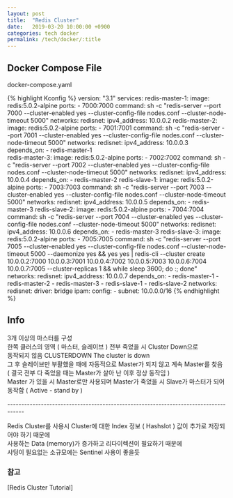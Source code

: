 ```yaml
---
layout: post
title:  "Redis Cluster"
date:   2019-03-20 10:00:00 +0900
categories: tech docker
permalink: /tech/docker/:title
---
```


<h2>
Docker Compose File
</h2>

docker-compose.yaml

{% highlight Kconfig %}
version: "3.1"
services:
  redis-master-1:
    image: redis:5.0.2-alpine
    ports:
      - 7000:7000
    command: sh -c "redis-server --port 7000 --cluster-enabled yes --cluster-config-file nodes.conf --cluster-node-timeout 5000"
    networks:
      redisnet:
        ipv4_address: 10.0.0.2
  redis-master-2:
    image: redis:5.0.2-alpine
    ports:
      - 7001:7001
    command: sh -c "redis-server --port 7001 --cluster-enabled yes --cluster-config-file nodes.conf --cluster-node-timeout 5000"
    networks:
      redisnet:
        ipv4_address: 10.0.0.3
    depends_on:
      - redis-master-1    
  redis-master-3:
    image: redis:5.0.2-alpine
    ports:
      - 7002:7002
    command: sh -c "redis-server --port 7002 --cluster-enabled yes --cluster-config-file nodes.conf --cluster-node-timeout 5000"
    networks:
      redisnet:
        ipv4_address: 10.0.0.4
    depends_on:
      - redis-master-2
  redis-slave-1:
    image: redis:5.0.2-alpine
    ports:
      - 7003:7003
    command: sh -c "redis-server --port 7003 --cluster-enabled yes --cluster-config-file nodes.conf --cluster-node-timeout 5000"
    networks:
      redisnet:
        ipv4_address: 10.0.0.5
    depends_on:
      - redis-master-3
  redis-slave-2:
    image: redis:5.0.2-alpine
    ports:
      - 7004:7004
    command: sh -c "redis-server --port 7004 --cluster-enabled yes --cluster-config-file nodes.conf --cluster-node-timeout 5000"
    networks:
      redisnet:
        ipv4_address: 10.0.0.6
    depends_on:
      - redis-master-3
  redis-slave-3:
    image: redis:5.0.2-alpine
    ports:
      - 7005:7005
    command: sh -c "redis-server --port 7005 --cluster-enabled yes --cluster-config-file nodes.conf --cluster-node-timeout 5000 --daemonize yes && yes yes | redis-cli --cluster create 10.0.0.2:7000 10.0.0.3:7001 10.0.0.4:7002 10.0.0.5:7003 10.0.0.6:7004 10.0.0.7:7005 --cluster-replicas 1 && while sleep 3600; do :; done"
    networks:
      redisnet:
        ipv4_address: 10.0.0.7
    depends_on:
      - redis-master-1
      - redis-master-2
      - redis-master-3
      - redis-slave-1
      - redis-slave-2
networks:
  redisnet:
    driver: bridge
    ipam:
      config:
        - subnet: 10.0.0.0/16
{% endhighlight %}

<h2>
Info
</h2>

3개 이상의 마스터를 구성 <br/>
한쪽 클러스의 영역 ( 마스터, 슬레이브 ) 전부 죽었을 시 Cluster Down으로 <br/>
동작되지 않음  CLUSTERDOWN The cluster is down <br/>
그 후 슬레이브만 부활했을 때에 자동적으로 Master가 되지 않고 계속 Master를 찾음 ( 결국 전부 다 죽었을 때는 Master가 살아 난 이후 정상 동작임 ) <br/>
Master 가 있을 시 Master로만 사용되며 Master가 죽었을 시 Slave가 마스터가 되어 동작함 ( Active - stand by ) <br/>

------------------------------------------------------------------------------------<br/>

Redis Cluster를 사용시 Cluster에 대한 Index 정보 ( Hashslot ) 값이 추가로 저장되어야 하기 때문에<br/>
사용하는 Data (memory)가 증가하고 리다이렉션이 필요하기 때문에 <br/>
샤딩이 필요없는 소규모에는 Sentinel 사용이 좋을듯

<h3>참고</h3>
[Redis Cluster Tutorial] <br/>

[Redis Cluster Tutorial]: https://redis.io/topics/cluster-tutorial